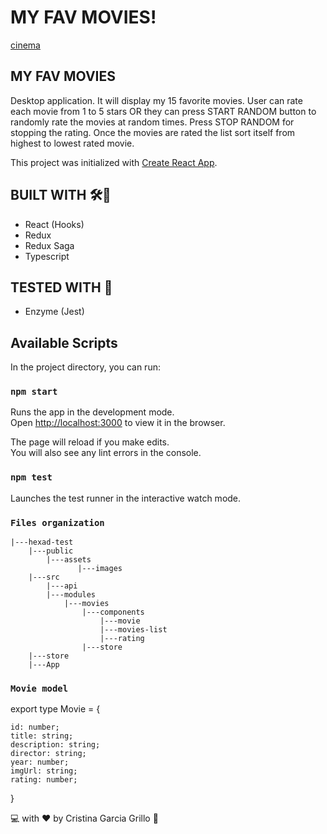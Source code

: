 # MY FAV MOVIES!
[cinema](https://media.giphy.com/media/aPUWIkCcerreE/giphy.gif)


## MY FAV MOVIES 

Desktop application.
It will display my 15 favorite movies.
User can rate each movie from 1 to 5 stars OR they can press START RANDOM button to randomly rate the movies at random times. 
Press STOP RANDOM for stopping the rating.
Once the movies are rated the list sort itself from highest to lowest rated movie.

This project was initialized with [Create React App](https://github.com/facebook/create-react-app).

## BUILT WITH 🛠️:wrench:

- React (Hooks)
- Redux
- Redux Saga
- Typescript


## TESTED WITH :memo:

- Enzyme (Jest)

## Available Scripts

In the project directory, you can run:

### `npm start`

Runs the app in the development mode.<br />
Open [http://localhost:3000](http://localhost:3000) to view it in the browser.

The page will reload if you make edits.<br />
You will also see any lint errors in the console.

### `npm test`

Launches the test runner in the interactive watch mode.<br />


### `Files organization`


    |---hexad-test
        |---public
            |---assets
                   |---images
        |---src
            |---api
            |---modules
                |---movies
                    |---components
                        |---movie
                        |---movies-list
                        |---rating
                    |---store
        |---store
        |---App

### `Movie model`

export type Movie = {

    id: number;
    title: string;
    description: string;
    director: string;
    year: number;
    imgUrl: string;
    rating: number;
}





:computer: with :heart: by Cristina Garcia Grillo :pray: